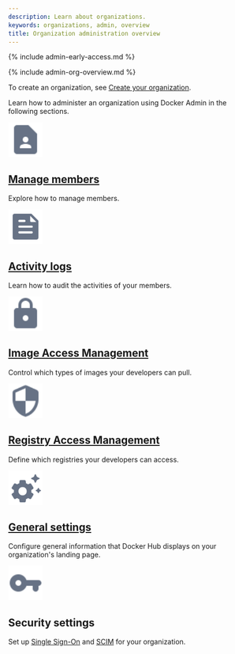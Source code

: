 ```yaml
---
description: Learn about organizations.
keywords: organizations, admin, overview
title: Organization administration overview
---
```


{% include admin-early-access.md %}

{% include admin-org-overview.md %}

To create an organization, see [Create your organization](../../docker-hub/orgs.md).

Learn how to administer an organization using Docker Admin in the following sections.

<div class="component-container">
<!--start row-->
    <div class="row">
      <div class="col-xs-12 col-sm-12 col-md-12 col-lg-4 block">
        <div class="component">
            <div class="component-icon">
                <a href="/admin/organization/members/"><img src="/assets/images/contact.svg" alt="Manage members" width="70" height="70"></a>
            </div>
                <h2 id="manage-members"><a href="/admin/organization/members/">Manage members</a></h2>
                <p>Explore how to manage members.</p>
        </div>
     </div>
     <div class="col-xs-12 col-sm-12 col-md-12 col-lg-4 block">
        <div class="component">
            <div class="component-icon">
                 <a href="/admin/organization/activity-logs/"><img src="/assets/images/engine-logging.svg" alt="Activity logs" width="70" height="70"></a>
            </div>
                <h2 id="activity-logs"><a href="/admin/organization/activity-logs/">Activity logs</a></h2>
                <p>Learn how to audit the activities of your members.</p>
        </div>
     </div>
     <div class="col-xs-12 col-sm-12 col-md-12 col-lg-4 block">
        <div class="component">
          <div class="component-icon">
                 <a href="/admin/organization/image-access/"><img src="/assets/images/lock.svg" alt="Image Access Management" width="70" height="70"></a>
          </div>
                <h2 id="image-access"><a href="/admin/organization/image-access/">Image Access Management</a></h2>
                <p>Control which types of images your developers can pull.</p>
        </div>
      </div>
    </div>
<!--start row-->
    <div class="row">
     <div class="col-xs-12 col-sm-12 col-md-12 col-lg-4 block">
        <div class="component">
            <div class="component-icon">
                 <a href="/admin/organization/registry-access/"><img src="/assets/images/secure.svg" alt="Registry Access Management" width="70" height="70"></a>
            </div>
                <h2 id="registry-access"><a href="/admin/organization/registry-access/">Registry Access Management</a></h2>
                <p>Define which registries your developers can access.</p>
        </div>
     </div>
      <div class="col-xs-12 col-sm-12 col-md-12 col-lg-4 block">
        <div class="component">
            <div class="component-icon">
                <a href="/admin/organization/general-settings/"><img src="/assets/images/engine-configure-daemon.svg" alt="General settings" width="70" height="70"></a>
            </div>
                <h2 id="general-settings"><a href="/admin/organization/general-settings/">General settings</a></h2>
                <p>Configure general information that Docker Hub displays on your organization's landing page.</p>
        </div>
     </div>
      <div class="col-xs-12 col-sm-12 col-md-12 col-lg-4 block">
        <div class="component">
            <div class="component-icon">
                <img src="/assets/images/sign-on.svg" alt="Security settings" width="70" height="70">
            </div>
                <h2 id="security-settings">Security settings</h2>
                <p>Set up <a href="/admin/organization/security-settings/sso/">Single Sign-On</a> and <a href="/admin/organization/security-settings/scim/">SCIM</a> for your organization.</p>
        </div>
     </div>
    </div>
</div>

